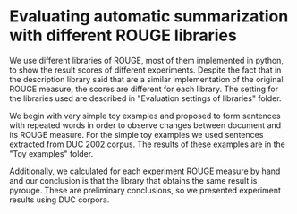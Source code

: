# Evaluating automatic summarization with different ROUGE libraries

We use different libraries of ROUGE, most of them implemented in python, to show the result scores of different experiments. Despite the fact that in the description library said that are a similar implementation of the original ROUGE measure, the scores are different for each library. The setting for the libraries used are described in "Evaluation settings of libraries" folder.

We begin with very simple toy examples and proposed to form sentences with repeated words in order to observe changes between document and its ROUGE measure. For the simple toy examples we used sentences extracted from DUC 2002 corpus. The results of these examples are in the "Toy examples" folder.

Additionally, we calculated for each experiment ROUGE measure by hand and our conclusion is that the library that obtains the same result is pyrouge. These are preliminary conclusions, so we presented experiment results using DUC corpora.

